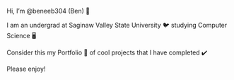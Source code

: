 Hi, I’m @beneeb304 (Ben) 👋

I am an undergrad at Saginaw Valley State University 🐦 studying Computer Science 🖥️

Consider this my Portfolio 📁 of cool projects that I have completed ✔️

Please enjoy!
